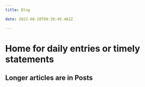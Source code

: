 ```yaml
---
title: Blog

date: 2022-08-28T00:39:49.461Z  

---
```

# Home for daily entries or timely statements
## Longer articles are in Posts